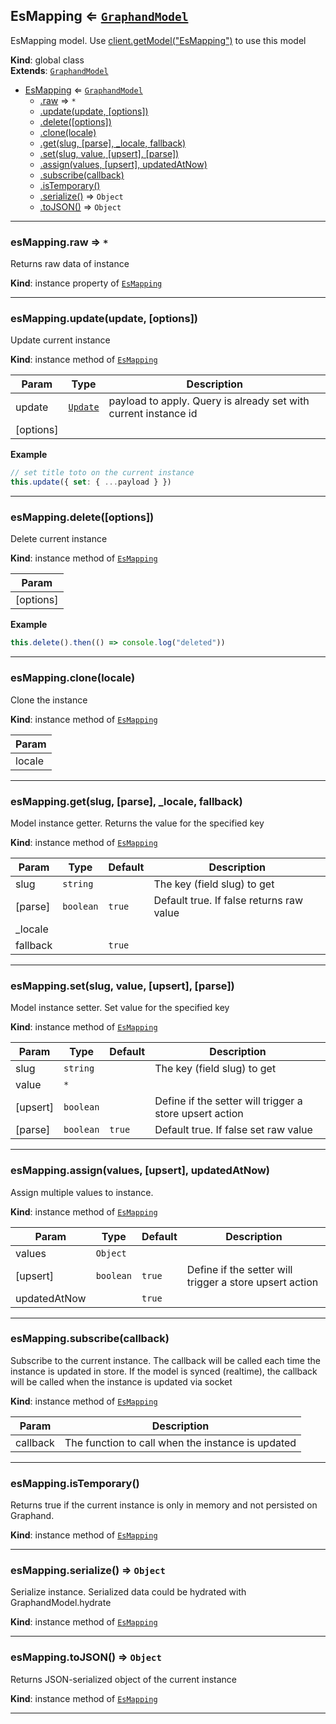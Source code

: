 <a name="EsMapping"></a>

## EsMapping ⇐ [<code>GraphandModel</code>](GraphandModel.md#GraphandModel)
EsMapping model. Use [client.getModel("EsMapping")](Client.md#Client+getModel) to use this model

**Kind**: global class  
**Extends**: [<code>GraphandModel</code>](GraphandModel.md#GraphandModel)  

* [EsMapping](EsMapping.md#EsMapping) ⇐ [<code>GraphandModel</code>](GraphandModel.md#GraphandModel)
    * [.raw](GraphandModel.md#GraphandModel+raw) ⇒ <code>\*</code>
    * [.update(update, [options])](GraphandModel.md#GraphandModel+update)
    * [.delete([options])](GraphandModel.md#GraphandModel+delete)
    * [.clone(locale)](GraphandModel.md#GraphandModel+clone)
    * [.get(slug, [parse], _locale, fallback)](GraphandModel.md#GraphandModel+get)
    * [.set(slug, value, [upsert], [parse])](GraphandModel.md#GraphandModel+set)
    * [.assign(values, [upsert], updatedAtNow)](GraphandModel.md#GraphandModel+assign)
    * [.subscribe(callback)](GraphandModel.md#GraphandModel+subscribe)
    * [.isTemporary()](GraphandModel.md#GraphandModel+isTemporary)
    * [.serialize()](GraphandModel.md#GraphandModel+serialize) ⇒ <code>Object</code>
    * [.toJSON()](GraphandModel.md#GraphandModel+toJSON) ⇒ <code>Object</code>


* * *

<a name="GraphandModel+raw"></a>

### esMapping.raw ⇒ <code>\*</code>
Returns raw data of instance

**Kind**: instance property of [<code>EsMapping</code>](EsMapping.md#EsMapping)  

* * *

<a name="GraphandModel+update"></a>

### esMapping.update(update, [options])
Update current instance

**Kind**: instance method of [<code>EsMapping</code>](EsMapping.md#EsMapping)  

| Param | Type | Description |
| --- | --- | --- |
| update | [<code>Update</code>](#Update) | payload to apply. Query is already set with current instance id |
| [options] |  |  |

**Example**  
```js
// set title toto on the current instance
this.update({ set: { ...payload } })
```

* * *

<a name="GraphandModel+delete"></a>

### esMapping.delete([options])
Delete current instance

**Kind**: instance method of [<code>EsMapping</code>](EsMapping.md#EsMapping)  

| Param |
| --- |
| [options] | 

**Example**  
```js
this.delete().then(() => console.log("deleted"))
```

* * *

<a name="GraphandModel+clone"></a>

### esMapping.clone(locale)
Clone the instance

**Kind**: instance method of [<code>EsMapping</code>](EsMapping.md#EsMapping)  

| Param |
| --- |
| locale | 


* * *

<a name="GraphandModel+get"></a>

### esMapping.get(slug, [parse], _locale, fallback)
Model instance getter. Returns the value for the specified key

**Kind**: instance method of [<code>EsMapping</code>](EsMapping.md#EsMapping)  

| Param | Type | Default | Description |
| --- | --- | --- | --- |
| slug | <code>string</code> |  | The key (field slug) to get |
| [parse] | <code>boolean</code> | <code>true</code> | Default true. If false returns raw value |
| _locale |  |  |  |
| fallback |  | <code>true</code> |  |


* * *

<a name="GraphandModel+set"></a>

### esMapping.set(slug, value, [upsert], [parse])
Model instance setter. Set value for the specified key

**Kind**: instance method of [<code>EsMapping</code>](EsMapping.md#EsMapping)  

| Param | Type | Default | Description |
| --- | --- | --- | --- |
| slug | <code>string</code> |  | The key (field slug) to get |
| value | <code>\*</code> |  |  |
| [upsert] | <code>boolean</code> |  | Define if the setter will trigger a store upsert action |
| [parse] | <code>boolean</code> | <code>true</code> | Default true. If false set raw value |


* * *

<a name="GraphandModel+assign"></a>

### esMapping.assign(values, [upsert], updatedAtNow)
Assign multiple values to instance.

**Kind**: instance method of [<code>EsMapping</code>](EsMapping.md#EsMapping)  

| Param | Type | Default | Description |
| --- | --- | --- | --- |
| values | <code>Object</code> |  |  |
| [upsert] | <code>boolean</code> | <code>true</code> | Define if the setter will trigger a store upsert action |
| updatedAtNow |  | <code>true</code> |  |


* * *

<a name="GraphandModel+subscribe"></a>

### esMapping.subscribe(callback)
Subscribe to the current instance. The callback will be called each time the instance is updated in store.
If the model is synced (realtime), the callback will be called when the instance is updated via socket

**Kind**: instance method of [<code>EsMapping</code>](EsMapping.md#EsMapping)  

| Param | Description |
| --- | --- |
| callback | The function to call when the instance is updated |


* * *

<a name="GraphandModel+isTemporary"></a>

### esMapping.isTemporary()
Returns true if the current instance is only in memory and not persisted on Graphand.

**Kind**: instance method of [<code>EsMapping</code>](EsMapping.md#EsMapping)  

* * *

<a name="GraphandModel+serialize"></a>

### esMapping.serialize() ⇒ <code>Object</code>
Serialize instance. Serialized data could be hydrated with GraphandModel.hydrate

**Kind**: instance method of [<code>EsMapping</code>](EsMapping.md#EsMapping)  

* * *

<a name="GraphandModel+toJSON"></a>

### esMapping.toJSON() ⇒ <code>Object</code>
Returns JSON-serialized object of the current instance

**Kind**: instance method of [<code>EsMapping</code>](EsMapping.md#EsMapping)  

* * *

